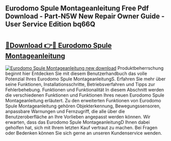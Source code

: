 ## Eurodomo Spule Montageanleitung Free Pdf Download - Part-N5W New Repair Owner Guide - User Service Edition bq66Q

# <h2><a href="http://df7v39.blite.top/?on=Eurodomo+Spule+Montageanleitung">🔗Download 👉🔴 Eurodomo Spule Montageanleitung</a></h2>

[![Eurodomo Spule Montageanleitung new download](https://i.imgur.com/lujVjoI.png)](http://df7v39.blite.top/?on=Eurodomo+Spule+Montageanleitung)
Produktbeherrschung beginnt hier Entdecken Sie mit diesem Benutzerhandbuch das volle Potenzial Ihres Eurodomo Spule MontageanleitungS. Erfahren Sie mehr über seine Funktionen, Installationsschritte, Betriebsverfahren und Tipps zur Fehlerbehebung. Funktionen und Funktionalität In diesem Abschnitt werden die verschiedenen Funktionen und Funktionen Ihres neuen Eurodomo Spule Montageanleitung erläutert. Zu den erweiterten Funktionen von Eurodomo Spule Montageanleitung gehören Objekterkennung, Bewegungssensoren, anpassbare Warnungen und Fernzugriff, die alle über die Benutzeroberfläche an Ihre Vorlieben angepasst werden können. Wir erwarten, dass das Eurodomo Spule MontageanleitungD Ihnen dabei geholfen hat, sich mit Ihrem letzten Kauf vertraut zu machen. Bei Fragen oder Bedenken können Sie sich gerne an unseren Kundenservice wenden.
